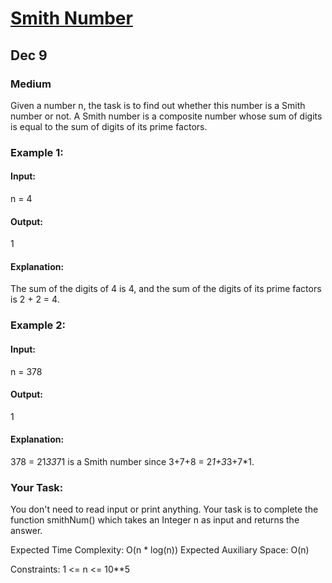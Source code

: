 # [Smith Number](https://www.geeksforgeeks.org/problems/smith-number4132/1)
## Dec 9
### Medium

Given a number n, the task is to find out whether this number is a Smith number or not. A Smith number is a composite number whose sum of digits is equal to the sum of digits of its prime factors.

### Example 1:

#### Input:
n = 4

#### Output:
1

#### Explanation:
The sum of the digits of 4 is 4, and the sum of the digits of its prime factors is 2 + 2 = 4.

### Example 2:

#### Input:
n = 378

#### Output:
1
#### Explanation:
378 = 21*33*71 is a Smith number since 3+7+8 = 2*1+3*3+7*1.

### Your Task:
You don't need to read input or print anything. Your task is to complete the function smithNum() which takes an Integer n as input and returns the answer.

Expected Time Complexity: O(n * log(n))
Expected Auxiliary Space: O(n)

Constraints:
1 <= n <= 10**5